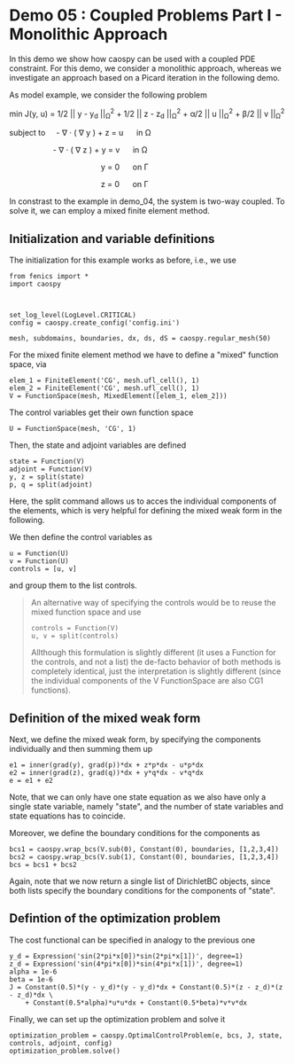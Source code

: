 Demo 05 : Coupled Problems Part I - Monolithic Approach
=======================================================

In this demo we show how caospy can be used with a coupled PDE constraint. 
For this demo, we consider a monolithic approach, whereas we investigate 
an approach based on a Picard iteration in the following demo.

As model example, we consider the 
following problem

min J(y, u) = 1/2 || y - y<sub>d</sub> ||<sub>&Omega;</sub><sup>2</sup> 
              + 1/2 || z - z<sub>d</sub> ||<sub>&Omega;</sub><sup>2</sup> 
              + &alpha;/2  || u ||<sub>&Omega;</sub><sup>2</sup>
              + &beta;/2  || v ||<sub>&Omega;</sub><sup>2</sup>

subject to &nbsp;&nbsp;&nbsp;  - &nabla; &middot; ( &nabla; y  ) + z = u &nbsp;&nbsp;&nbsp;&nbsp; in &Omega;

&nbsp;&nbsp;&nbsp;&nbsp;&nbsp;&nbsp;&nbsp;&nbsp;&nbsp;&nbsp;&nbsp;
&nbsp;&nbsp;&nbsp;&nbsp;&nbsp;&nbsp;&nbsp;&nbsp;- &nabla; &middot; ( &nabla; z  ) + y = v &nbsp;&nbsp;&nbsp;&nbsp; in &Omega; 

&nbsp;&nbsp;&nbsp;&nbsp;&nbsp;&nbsp;&nbsp;&nbsp;&nbsp;&nbsp;&nbsp;&nbsp;&nbsp;&nbsp;&nbsp;&nbsp;&nbsp;&nbsp;&nbsp;&nbsp;&nbsp;
&nbsp;&nbsp;&nbsp;&nbsp;&nbsp;&nbsp;&nbsp;&nbsp;&nbsp;&nbsp;&nbsp;&nbsp;&nbsp;&nbsp;&nbsp;&nbsp;&nbsp;&nbsp;&nbsp; y = 0 &nbsp;&nbsp;&nbsp;&nbsp; on &Gamma;

&nbsp;&nbsp;&nbsp;&nbsp;&nbsp;&nbsp;&nbsp;&nbsp;&nbsp;&nbsp;&nbsp;&nbsp;&nbsp;&nbsp;&nbsp;&nbsp;&nbsp;&nbsp;&nbsp;&nbsp;&nbsp;
&nbsp;&nbsp;&nbsp;&nbsp;&nbsp;&nbsp;&nbsp;&nbsp;&nbsp;&nbsp;&nbsp;&nbsp;&nbsp;&nbsp;&nbsp;&nbsp;&nbsp;&nbsp;&nbsp; z = 0 &nbsp;&nbsp;&nbsp;&nbsp; on &Gamma;

In constrast to the example in demo_04, the system is two-way coupled. To solve it, we can employ a 
mixed finite element method. 

Initialization and variable definitions
---------------------------------------

The initialization for this example works as before, i.e., we use

    from fenics import *
    import caospy
    
    
    
    set_log_level(LogLevel.CRITICAL)
    config = caospy.create_config('config.ini')
    
    mesh, subdomains, boundaries, dx, ds, dS = caospy.regular_mesh(50)
   
For the mixed finite element method we have to define a "mixed" function space, via

    elem_1 = FiniteElement('CG', mesh.ufl_cell(), 1)
    elem_2 = FiniteElement('CG', mesh.ufl_cell(), 1)
    V = FunctionSpace(mesh, MixedElement([elem_1, elem_2]))

The control variables get their own function space

    U = FunctionSpace(mesh, 'CG', 1)

Then, the state and adjoint variables are defined

    state = Function(V)
    adjoint = Function(V)
    y, z = split(state)
    p, q = split(adjoint)
   
Here, the split command allows us to acces the individual components of the elements, which is very
helpful for defining the mixed weak form in the following. 

We then define the control variables as

    u = Function(U)
    v = Function(U)
    controls = [u, v]

and group them to the list controls. 

> An alternative way of specifying the controls would be to reuse the mixed function space and use
>
>     controls = Function(V)
>     u, v = split(controls)
>
> Allthough this formulation is slightly different (it uses a Function for the controls, and not a list)
> the de-facto behavior of both methods is completely identical, just the interpretation is slightly
> different (since the individual components of the V FunctionSpace are also CG1 functions).

Definition of the mixed weak form
---------------------------------

Next, we define the mixed weak form, by specifying the components individually and then summing them up

    e1 = inner(grad(y), grad(p))*dx + z*p*dx - u*p*dx
    e2 = inner(grad(z), grad(q))*dx + y*q*dx - v*q*dx
    e = e1 + e2

Note, that we can only have one state equation as we also have only a single state variable, namely "state",
and the number of state variables and state equations has to coincide.

Moreover, we define the boundary conditions for the components as

    bcs1 = caospy.wrap_bcs(V.sub(0), Constant(0), boundaries, [1,2,3,4])
    bcs2 = caospy.wrap_bcs(V.sub(1), Constant(0), boundaries, [1,2,3,4])
    bcs = bcs1 + bcs2

Again, note that we now return a single list of DirichletBC objects, since both lists specify the boundary
conditions for the components of "state".

Defintion of the optimization problem
-------------------------------------

The cost functional can be specified in analogy to the previous one

    y_d = Expression('sin(2*pi*x[0])*sin(2*pi*x[1])', degree=1)
    z_d = Expression('sin(4*pi*x[0])*sin(4*pi*x[1])', degree=1)
    alpha = 1e-6
    beta = 1e-6
    J = Constant(0.5)*(y - y_d)*(y - y_d)*dx + Constant(0.5)*(z - z_d)*(z - z_d)*dx \
        + Constant(0.5*alpha)*u*u*dx + Constant(0.5*beta)*v*v*dx

Finally, we can set up the optimization problem and solve it

    optimization_problem = caospy.OptimalControlProblem(e, bcs, J, state, controls, adjoint, config)
    optimization_problem.solve()
    
